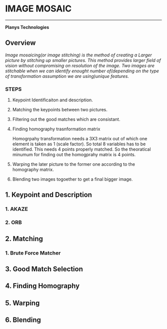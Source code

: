 # IMAGE MOSAIC
--------------------

**Planys Technologies**


## __Overview__

_Image mosaicing(or image stitching) is the method of creating a Larger picture by stitching up smaller pictures. This method provides larger field of vision without compromising on resolution of the image._
_Two images are stitchable when we can identify enought number of(depending on the type of transformation assumption we are using)unique features._
### STEPS
1. Keypoint Identificaiton and description.
2. Matching the keypoints between two pictures.
3. Filtering out the good matches which are consistant.
4. Finding homography trasnformation matrix 

    Homogrpahy transformation needs a 3X3 matrix out of which one element is taken as 1 (scale factor). So total 8 variables has to be identified. This needs 4 points properly matched.
        So the theoratical minumum for finding out the homogprahy matrix is 4 points.
5. Warping the later picture to the former one according to the homography matrix.
6. Blending two images togoether to get a final bigger image.

## 1. Keypoint and Description
### 1.  AKAZE

### 2. ORB

## 2. Matching
### 1. Brute Force Matcher

## 3. Good Match Selection

## 4. Finding Homography

## 5. Warping

## 6. Blending

